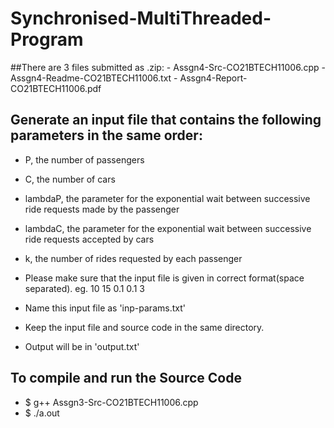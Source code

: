# Synchronised-MultiThreaded-Program

##There are 3 files submitted as .zip:
    - Assgn4-Src-CO21BTECH11006.cpp
    - Assgn4-Readme-CO21BTECH11006.txt
    - Assgn4-Report-CO21BTECH11006.pdf

## Generate an input file that contains the following parameters in the same order:
  - P, the number of passengers
  - C, the number of cars
  - lambdaP, the parameter for the exponential wait between successive ride requests made by the passenger
  - lambdaC, the parameter for the exponential wait between successive ride requests accepted by cars
  - k, the number of rides requested by each passenger

- Please make sure that the input file is given in correct format(space separated).
    eg. 10 15 0.1 0.1 3
- Name this input file as 'inp-params.txt'
- Keep the input file and source code in the same directory.
- Output will be in 'output.txt'

## To compile and run the Source Code
- $ g++ Assgn3-Src-CO21BTECH11006.cpp
- $ ./a.out

